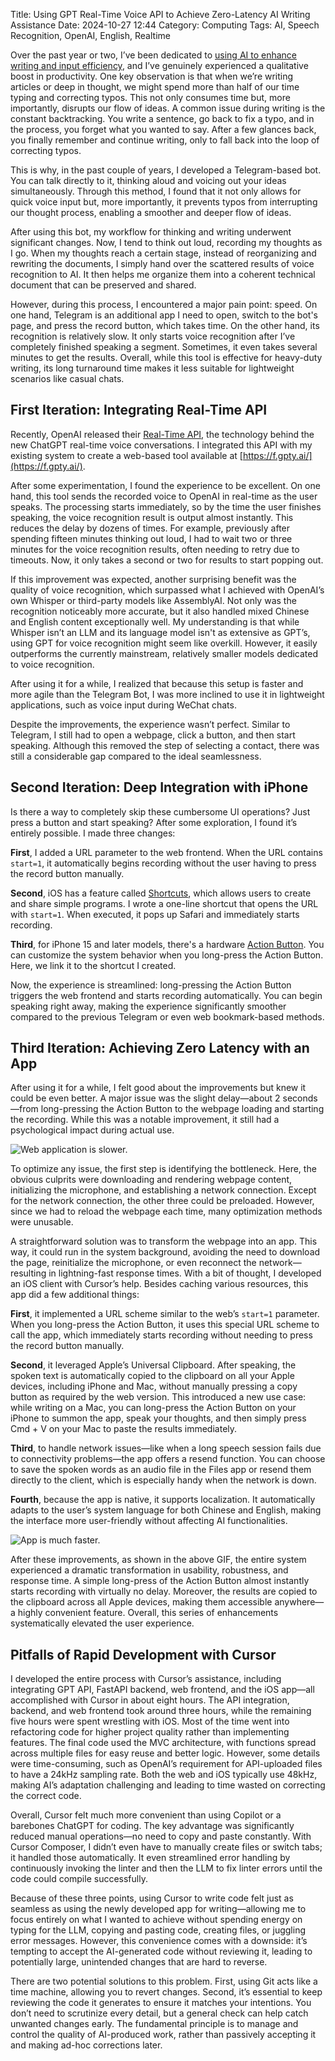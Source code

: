 Title: Using GPT Real-Time Voice API to Achieve Zero-Latency AI Writing Assistance
Date: 2024-10-27 12:44
Category: Computing
Tags: AI, Speech Recognition, OpenAI, English, Realtime

Over the past year or two, I’ve been dedicated to [using AI to enhance writing and input efficiency](https://yage.ai/GPT-knowledge-management-en.html), and I’ve genuinely experienced a qualitative boost in productivity. One key observation is that when we’re writing articles or deep in thought, we might spend more than half of our time typing and correcting typos. This not only consumes time but, more importantly, disrupts our flow of ideas. A common issue during writing is the constant backtracking. You write a sentence, go back to fix a typo, and in the process, you forget what you wanted to say. After a few glances back, you finally remember and continue writing, only to fall back into the loop of correcting typos.

This is why, in the past couple of years, I developed a Telegram-based bot. You can talk directly to it, thinking aloud and voicing out your ideas simultaneously. Through this method, I found that it not only allows for quick voice input but, more importantly, it prevents typos from interrupting our thought process, enabling a smoother and deeper flow of ideas.

After using this bot, my workflow for thinking and writing underwent significant changes. Now, I tend to think out loud, recording my thoughts as I go. When my thoughts reach a certain stage, instead of reorganizing and rewriting the documents, I simply hand over the scattered results of voice recognition to AI. It then helps me organize them into a coherent technical document that can be preserved and shared.

However, during this process, I encountered a major pain point: speed. On one hand, Telegram is an additional app I need to open, switch to the bot's page, and press the record button, which takes time. On the other hand, its recognition is relatively slow. It only starts voice recognition after I’ve completely finished speaking a segment. Sometimes, it even takes several minutes to get the results. Overall, while this tool is effective for heavy-duty writing, its long turnaround time makes it less suitable for lightweight scenarios like casual chats.

## First Iteration: Integrating Real-Time API

Recently, OpenAI released their [Real-Time API](https://openai.com/index/introducing-the-realtime-api/), the technology behind the new ChatGPT real-time voice conversations. I integrated this API with my existing system to create a web-based tool available at [https://f.gpty.ai/](https://f.gpty.ai/).

After some experimentation, I found the experience to be excellent. On one hand, this tool sends the recorded voice to OpenAI in real-time as the user speaks. The processing starts immediately, so by the time the user finishes speaking, the voice recognition result is output almost instantly. This reduces the delay by dozens of times. For example, previously after spending fifteen minutes thinking out loud, I had to wait two or three minutes for the voice recognition results, often needing to retry due to timeouts. Now, it only takes a second or two for results to start popping out.

If this improvement was expected, another surprising benefit was the quality of voice recognition, which surpassed what I achieved with OpenAI’s own Whisper or third-party models like AssemblyAI. Not only was the recognition noticeably more accurate, but it also handled mixed Chinese and English content exceptionally well. My understanding is that while Whisper isn’t an LLM and its language model isn't as extensive as GPT’s, using GPT for voice recognition might seem like overkill. However, it easily outperforms the currently mainstream, relatively smaller models dedicated to voice recognition.

After using it for a while, I realized that because this setup is faster and more agile than the Telegram Bot, I was more inclined to use it in lightweight applications, such as voice input during WeChat chats.

Despite the improvements, the experience wasn’t perfect. Similar to Telegram, I still had to open a webpage, click a button, and then start speaking. Although this removed the step of selecting a contact, there was still a considerable gap compared to the ideal seamlessness.

## Second Iteration: Deep Integration with iPhone

Is there a way to completely skip these cumbersome UI operations? Just press a button and start speaking? After some exploration, I found it’s entirely possible. I made three changes:

**First**, I added a URL parameter to the web frontend. When the URL contains `start=1`, it automatically begins recording without the user having to press the record button manually.

**Second**, iOS has a feature called [Shortcuts](https://support.apple.com/guide/shortcuts/welcome/ios), which allows users to create and share simple programs. I wrote a one-line shortcut that opens the URL with `start=1`. When executed, it pops up Safari and immediately starts recording.

**Third**, for iPhone 15 and later models, there's a hardware [Action Button](https://support.apple.com/guide/iphone/use-and-customize-the-action-button-iphe89d61d66/ios). You can customize the system behavior when you long-press the Action Button. Here, we link it to the shortcut I created.

Now, the experience is streamlined: long-pressing the Action Button triggers the web frontend and starts recording automatically. You can begin speaking right away, making the experience significantly smoother compared to the previous Telegram or even web bookmark-based methods.

## Third Iteration: Achieving Zero Latency with an App

After using it for a while, I felt good about the improvements but knew it could be even better. A major issue was the slight delay—about 2 seconds—from long-pressing the Action Button to the webpage loading and starting the recording. While this was a notable improvement, it still had a psychological impact during actual use.

![Web application is slower.](/images/brainwave_web.gif)

To optimize any issue, the first step is identifying the bottleneck. Here, the obvious culprits were downloading and rendering webpage content, initializing the microphone, and establishing a network connection. Except for the network connection, the other three could be preloaded. However, since we had to reload the webpage each time, many optimization methods were unusable.

A straightforward solution was to transform the webpage into an app. This way, it could run in the system background, avoiding the need to download the page, reinitialize the microphone, or even reconnect the network—resulting in lightning-fast response times. With a bit of thought, I developed an iOS client with Cursor’s help. Besides caching various resources, this app did a few additional things:

**First**, it implemented a URL scheme similar to the web’s `start=1` parameter. When you long-press the Action Button, it uses this special URL scheme to call the app, which immediately starts recording without needing to press the record button manually.

**Second**, it leveraged Apple’s Universal Clipboard. After speaking, the spoken text is automatically copied to the clipboard on all your Apple devices, including iPhone and Mac, without manually pressing a copy button as required by the web version. This introduced a new use case: while writing on a Mac, you can long-press the Action Button on your iPhone to summon the app, speak your thoughts, and then simply press Cmd + V on your Mac to paste the results immediately.

**Third**, to handle network issues—like when a long speech session fails due to connectivity problems—the app offers a resend function. You can choose to save the spoken words as an audio file in the Files app or resend them directly to the client, which is especially handy when the network is down.

**Fourth**, because the app is native, it supports localization. It automatically adapts to the user’s system language for both Chinese and English, making the interface more user-friendly without affecting AI functionalities.

![App is much faster.](/images/brainwave_app.gif)

After these improvements, as shown in the above GIF, the entire system experienced a dramatic transformation in usability, robustness, and response time. A simple long-press of the Action Button almost instantly starts recording with virtually no delay. Moreover, the results are copied to the clipboard across all Apple devices, making them accessible anywhere—a highly convenient feature. Overall, this series of enhancements systematically elevated the user experience.

## Pitfalls of Rapid Development with Cursor

I developed the entire process with Cursor’s assistance, including integrating GPT API, FastAPI backend, web frontend, and the iOS app—all accomplished with Cursor in about eight hours. The API integration, backend, and web frontend took around three hours, while the remaining five hours were spent wrestling with iOS. Most of the time went into refactoring code for higher project quality rather than implementing features. The final code used the MVC architecture, with functions spread across multiple files for easy reuse and better logic. However, some details were time-consuming, such as OpenAI’s requirement for API-uploaded files to have a 24kHz sampling rate. Both the web and iOS typically use 48kHz, making AI’s adaptation challenging and leading to time wasted on correcting the correct code.

Overall, Cursor felt much more convenient than using Copilot or a barebones ChatGPT for coding. The key advantage was significantly reduced manual operations—no need to copy and paste constantly. With Cursor Composer, I didn’t even have to manually create files or switch tabs; it handled those automatically. It even streamlined error handling by continuously invoking the linter and then the LLM to fix linter errors until the code could compile successfully.

Because of these three points, using Cursor to write code felt just as seamless as using the newly developed app for writing—allowing me to focus entirely on what I wanted to achieve without spending energy on typing for the LLM, copying and pasting code, creating files, or juggling error messages. However, this convenience comes with a downside: it’s tempting to accept the AI-generated code without reviewing it, leading to potentially large, unintended changes that are hard to reverse.

There are two potential solutions to this problem. First, using Git acts like a time machine, allowing you to revert changes. Second, it’s essential to keep reviewing the code it generates to ensure it matches your intentions. You don’t need to scrutinize every detail, but a general check can help catch unwanted changes early. The fundamental principle is to manage and control the quality of AI-produced work, rather than passively accepting it and making ad-hoc corrections later.